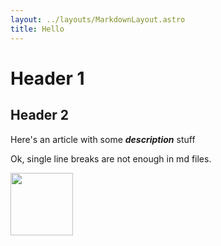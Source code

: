 ```yaml
---
layout: ../layouts/MarkdownLayout.astro
title: Hello
---
```


# Header 1

## Header 2

Here's an article with some ***description*** stuff

Ok, single line breaks are not enough in md files.

<img src="/favicon.svg" width="100px"/>